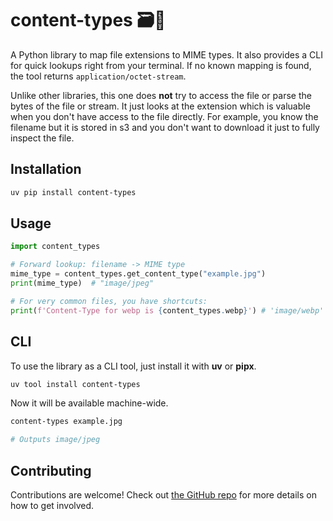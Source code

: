 
# content-types 🗃️🔎

A Python library to map file extensions to MIME types. 
It also provides a CLI for quick lookups right from your terminal.
If no known mapping is found, the tool returns `application/octet-stream`.

Unlike other libraries, this one does **not** try to access the file 
or parse the bytes of the file or stream. It just looks at the extension
which is valuable when you don't have access to the file directly.
For example, you know the filename but it is stored in s3 and you don't want
to download it just to fully inspect the file.

## Installation

```bash
uv pip install content-types
```

## Usage

```python
import content_types

# Forward lookup: filename -> MIME type
mime_type = content_types.get_content_type("example.jpg")
print(mime_type)  # "image/jpeg"

# For very common files, you have shortcuts:
print(f'Content-Type for webp is {content_types.webp}') # 'image/webp'
```

## CLI

To use the library as a CLI tool, just install it with **uv** or **pipx**. 

```bash
uv tool install content-types
```

Now it will be available machine-wide.

```bash
content-types example.jpg

# Outputs image/jpeg
```

## Contributing

Contributions are welcome! Check out [the GitHub repo](https://github.com/mikeckennedy/content-types) 
for more details on how to get involved.
